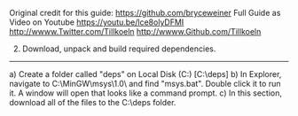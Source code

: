 Original credit for this guide: https://github.com/bryceweiner 
Full Guide as Video on Youtube https://youtu.be/lce8olyDFMI
http://wwww.Twitter.com/Tillkoeln http://wwww.Github.com/Tillkoeln


2. Download, unpack and build required dependencies.
--------------
a) Create a folder called "deps" on Local Disk (C:) [C:\deps]
b) In Explorer, navigate to C:\MinGW\msys\1.0\ and find "msys.bat".  Double click it to run it.  A window will open that looks like a command prompt.
c) In this section, download all of the files to the C:\deps folder.

